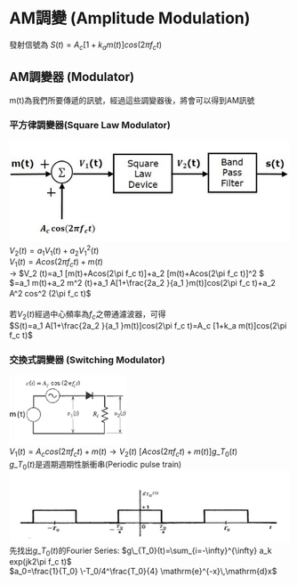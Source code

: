 # AM調變 (Amplitude Modulation)
發射信號為 $S(t)=A_c [1+k_a m(t)]cos(2\pi f_c t)$

## AM調變器 (Modulator)
m(t)為我們所要傳遞的訊號，經過這些調變器後，將會可以得到AM訊號
### 平方律調變器(Square Law Modulator) </br>
![square_modulator](https://github.com/ChenBlue/Communication-System-Note/blob/master/AM/square_modulator.jpg) </br>
$V_2 (t)=a_1 V_1 (t)+a_2 V_1 ^2 (t)$ </br>
$V_1 (t)=Acos(2\pi f_c t)+m(t)$ </br>
→ $V_2 (t)=a_1 [m(t)+Acos(2\pi f_c t)]+a_2 [m(t)+Acos(2\pi f_c t)]^2 $ </br>
$=a_1 m(t)+a_2 m^2 (t)+a_1 A[1+\frac{2a_2 }{a_1 }m(t)]cos(2\pi f_c t)+a_2 A^2 cos^2 (2\pi f_c t)$　</br>
</br>
若$V_2 (t)$經過中心頻率為$f_c$之帶通濾波器，可得 </br>
$S(t)=a_1 A[1+\frac{2a_2 }{a_1 }m(t)]cos(2\pi f_c t)=A_c [1+k_a m(t)]cos(2\pi f_c t)$

### 交換式調變器 (Switching Modulator)
![swithcing_modulator](https://github.com/ChenBlue/Communication-System-Note/blob/master/AM/switching-modulator.png) </br>
$V_1 (t)=A_c cos(2\pi f_c t)+m(t) → V_2(t)~[Acos(2\pi f_c t)+m(t)]g\_{T_0} (t)$ </br>
$g\_{T_0} (t)$是週期週期性脈衝串(Periodic pulse train) </br>
![swithcing_modulator](https://github.com/ChenBlue/Communication-System-Note/blob/master/AM/periodic_pulse_train.jpg) </br>
先找出$g\_{T_0}(t)$的Fourier Series: $g\_{T_0}(t)=\sum_{i=-\infty}^{\infty} a_k exp(jk2\pi f_c t)$ </br>
$a_0=\frac{1}{T_0}  \-T_0/4^\frac{T_0}{4} \mathrm{e}^{-x}\,\mathrm{d}x$
